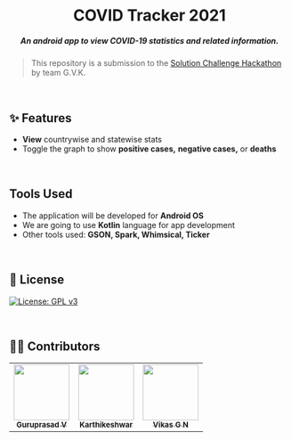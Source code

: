 <h1 align="center">COVID Tracker 2021
</h1>
<h5 align="center">An android app to view COVID-19 statistics and related information.
</h5>

<h5 align="center">


</h5>

> This repository is a submission to the [Solution Challenge Hackathon](https://dsc.community.dev/events/details/developer-student-clubs-reva-university-presents-solution-challenge-hackathon-intra-university/) by team G.V.K.


<br>

## :sparkles: Features

* __View__ countrywise and statewise stats
* Toggle the graph to show __positive cases,__ __negative cases,__ or __deaths__

<br>


## Tools Used

* The application will be developed for __Android OS__
* We are going to use __Kotlin__ language for app development
* Other tools used: __GSON, Spark, Whimsical, Ticker__

<br>

## :page_facing_up: License

[![License: GPL v3](https://img.shields.io/badge/License-GPLv3-blue.svg)](https://www.gnu.org/licenses/gpl-3.0)

<br>

## :man_technologist: Contributors

<table>
    <tr>
    <td align="center"><a href="https://github.com/guruprasadv22"><img src="https://avatars0.githubusercontent.com/u/44210009?s=400&u=483e3d8b62f635befb6bdb258c8b4db3bfb06990&v=4" width="100px;" alt=""/><br /><sub><b>Guruprasad V</b></sub></a></td>
    <td align="center"><a href="https://github.com/Karthikeshwar1"><img src="https://avatars2.githubusercontent.com/u/43902130?s=400&u=f8f84eaf888d3a32eaa758db8ec036a7e9f3466d&v=4" width="100px;" alt=""/><br /><sub><b>Karthikeshwar</b></sub></a><br /></td>
    <td align="center"><a href="https://github.com/vikasgn2"><img src="https://avatars3.githubusercontent.com/u/46003079?s=400&u=a122cc714e9090d4e1e24634c137116b84d672b9&v=4" width="100px;" alt=""/><br /><sub><b>Vikas G N</b></sub></a></td>
    </tr>
    </table>
